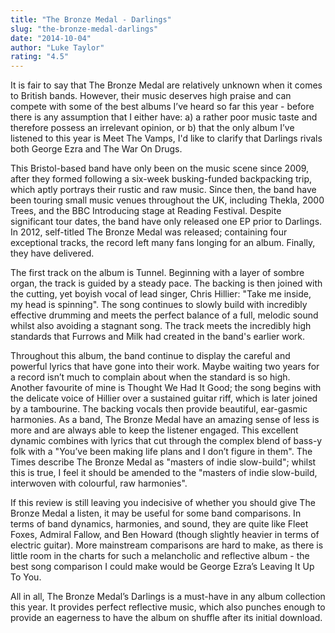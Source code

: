 ```yaml
---
title: "The Bronze Medal - Darlings"
slug: "the-bronze-medal-darlings"
date: "2014-10-04"
author: "Luke Taylor"
rating: "4.5"
---
```


It is fair to say that The Bronze Medal are relatively unknown when it comes to British bands. However, their music deserves high praise and can compete with some of the best albums I’ve heard so far this year - before there is any assumption that I either have: a) a rather poor music taste and therefore possess an irrelevant opinion, or b) that the only album I’ve listened to this year is Meet The Vamps, I'd like to clarify that Darlings rivals both George Ezra and The War On Drugs.

This Bristol-based band have only been on the music scene since 2009, after they formed following a six-week busking-funded backpacking trip, which aptly portrays their rustic and raw music. Since then, the band have been touring small music venues throughout the UK, including Thekla, 2000 Trees, and the BBC Introducing stage at Reading Festival. Despite significant tour dates, the band have only released one EP prior to Darlings. In 2012, self-titled The Bronze Medal was released; containing four exceptional tracks, the record left many fans longing for an album. Finally, they have delivered.

The first track on the album is Tunnel. Beginning with a layer of sombre organ, the track is guided by a steady pace. The backing is then joined with the cutting, yet boyish vocal of lead singer, Chris Hillier: "Take me inside, my head is spinning". The song continues to slowly build with incredibly effective drumming and meets the perfect balance of a full, melodic sound whilst also avoiding a stagnant song. The track meets the incredibly high standards that Furrows and Milk had created in the band's earlier work.

Throughout this album, the band continue to display the careful and powerful lyrics that have gone into their work. Maybe waiting two years for a record isn’t much to complain about when the standard is so high. Another favourite of mine is Thought We Had It Good; the song begins with the delicate voice of Hillier over a sustained guitar riff, which is later joined by a tambourine. The backing vocals then provide beautiful, ear-gasmic harmonies. As a band, The Bronze Medal have an amazing sense of less is more and are always able to keep the listener engaged. This excellent dynamic combines with lyrics that cut through the complex blend of bass-y folk with a "You’ve been making life plans and I don’t figure in them". The Times describe The Bronze Medal as "masters of indie slow-build"; whilst this is true, I feel it should be amended to the "masters of indie slow-build, interwoven with colourful, raw harmonies".

If this review is still leaving you indecisive of whether you should give The Bronze Medal a listen, it may be useful for some band comparisons. In terms of band dynamics, harmonies, and sound, they are quite like Fleet Foxes, Admiral Fallow, and Ben Howard (though slightly heavier in terms of electric guitar). More mainstream comparisons are hard to make, as there is little room in the charts for such a melancholic and reflective album - the best song comparison I could make would be George Ezra’s Leaving It Up To You.

All in all, The Bronze Medal’s Darlings is a must-have in any album collection this year. It provides perfect reflective music, which also punches enough to provide an eagerness to have the album on shuffle after its initial download.
